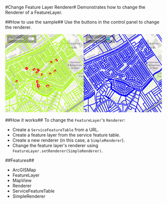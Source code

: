 #Change Feature Layer Renderer#
Demonstrates how to change the Renderer of a FeatureLayer.

##How to use the sample##
Use the buttons in the control panel to change the renderer.

![](ChangeFeatureLayerRenderer.png)

##How it works##
To change the `FeatureLayer`'s `Renderer`:

- Create a `ServiceFeatureTable` from a URL.
- Create a feature layer from the service feature table.
- Create a new renderer (in this case, a `SimpleRenderer`).
- Change the feature layer's renderer using `FeatureLayer.setRenderer(SimpleRenderer)`.

##Features##
- ArcGISMap
- FeatureLayer
- MapView
- Renderer
- ServiceFeatureTable
- SimpleRenderer
